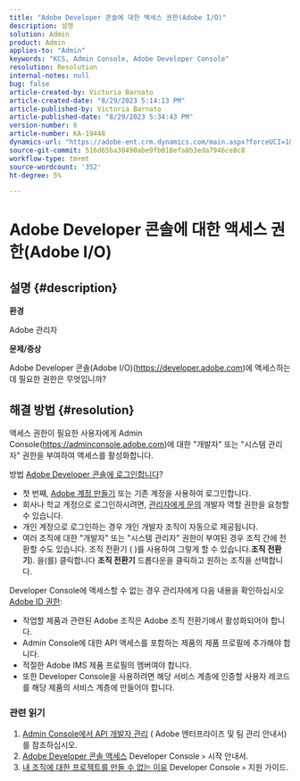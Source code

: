 ```yaml
---
title: "Adobe Developer 콘솔에 대한 액세스 권한(Adobe I/O)"
description: 설명
solution: Admin
product: Admin
applies-to: "Admin"
keywords: "KCS, Admin Console, Adobe Developer Console"
resolution: Resolution
internal-notes: null
bug: false
article-created-by: Victoria Barnato
article-created-date: "8/29/2023 5:14:13 PM"
article-published-by: Victoria Barnato
article-published-date: "8/29/2023 5:34:43 PM"
version-number: 6
article-number: KA-19448
dynamics-url: "https://adobe-ent.crm.dynamics.com/main.aspx?forceUCI=1&pagetype=entityrecord&etn=knowledgearticle&id=7459e672-8f46-ee11-be6d-6045bd006295"
source-git-commit: 516d65ba30490abe9fb010efa8b3eda7946ce8c8
workflow-type: tm+mt
source-wordcount: '352'
ht-degree: 5%

---
```


# Adobe Developer 콘솔에 대한 액세스 권한(Adobe I/O)

## 설명 {#description}


<b>환경</b>

Adobe 관리자

<b>문제/증상</b>

Adobe Developer 콘솔(Adobe I/O)(https://developer.adobe.com)에 액세스하는 데 필요한 권한은 무엇입니까?


## 해결 방법 {#resolution}


액세스 권한이 필요한 사용자에게 Admin Console(https://adminconsole.adobe.com)에 대한 &quot;개발자&quot; 또는 &quot;시스템 관리자&quot; 권한을 부여하여 액세스를 활성화합니다.

방법 [Adobe Developer 콘솔에 로그인합니다](https://developer.adobe.com/developer-console/docs/guides/getting-started/)?

- 첫 번째, [Adobe 계정 만들기](https://developer.adobe.com/console) 또는 기존 계정을 사용하여 로그인합니다.
- 회사나 학교 계정으로 로그인하시려면, [관리자에게 문의](https://helpx.adobe.com/enterprise/kb/contact-administrator.html) 개발자 역할 권한을 요청할 수 있습니다.
- 개인 계정으로 로그인하는 경우 개인 개발자 조직이 자동으로 제공됩니다.
- 여러 조직에 대한 &quot;개발자&quot; 또는 &quot;시스템 관리자&quot; 권한이 부여된 경우 조직 간에 전환할 수도 있습니다. 조직 전환기 ( )를 사용하여 그렇게 할 수 있습니다.<b>조직 전환기</b>). 을(를) 클릭합니다 <b>조직 전환기</b> 드롭다운을 클릭하고 원하는 조직을 선택합니다.


Developer Console에 액세스할 수 없는 경우 관리자에게 다음 내용을 확인하십시오 [Adobe ID 권한](https://experienceleague.adobe.com/docs/experience-manager-learn/cloud-service/debugging/debugging-aem-as-a-cloud-service/developer-console.html?lang=en#developer-console-access):

- 작업할 제품과 관련된 Adobe 조직은 Adobe 조직 전환기에서 활성화되어야 합니다.
- Admin Console에 대한 API 액세스를 포함하는 제품의 제품 프로필에 추가해야 합니다.
- 적절한 Adobe IMS 제품 프로필의 멤버여야 합니다.
- 또한 Developer Console을 사용하려면 해당 서비스 계층에 인증할 사용자 레코드를 해당 제품의 서비스 계층에 만들어야 합니다.


### 관련 읽기

1. [Admin Console에서 API 개발자 관리](https://helpx.adobe.com/jp/enterprise/using/manage-developers.html) ( Adobe 엔터프라이즈 및 팀 관리 안내서)를 참조하십시오.
2. [Adobe Developer 콘솔 액세스](https://developer.adobe.com/developer-console/docs/guides/getting-started/) Developer Console `>`  시작 안내서.
3. [내 조직에 대한 프로젝트를 만들 수 없는 이유](https://developer.adobe.com/developer-console/docs/support/faq/#why-cant-i-create-a-project-for-my-organization) Developer Console `>`  지원 가이드.



